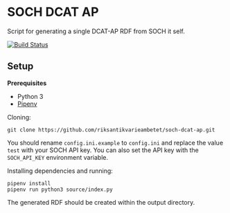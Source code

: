 # SOCH DCAT AP

Script for generating a single DCAT-AP RDF from SOCH it self.

[![Build Status](https://travis-ci.com/riksantikvarieambetet/soch-dcat-ap.svg?branch=master)](https://travis-ci.com/riksantikvarieambetet/soch-dcat-ap)

## Setup

**Prerequisites**

 - Python 3
 - [Pipenv](https://docs.pipenv.org/)

Cloning:

```
git clone https://github.com/riksantikvarieambetet/soch-dcat-ap.git
```

You should rename `config.ini.example` to `config.ini` and replace the value `test` with your SOCH API key. You can also set the API key with the `SOCH_API_KEY` environment variable.

Installing dependencies and running:
```
pipenv install
pipenv run python3 source/index.py
```

The generated RDF should be created within the output directory.
